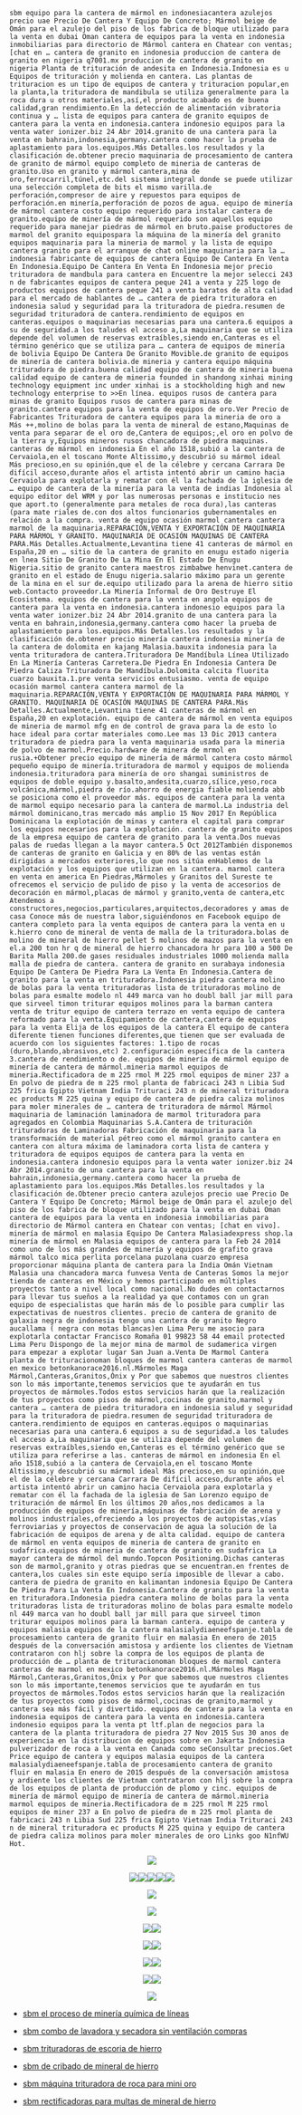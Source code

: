 
```
sbm equipo para la cantera de mármol en indonesiacantera azulejos precio uae Precio De Cantera Y Equipo De Concreto; Mármol beige de Omán para el azulejo del piso de los fabrica de bloque utilizado para la venta en dubai Oman cantera de equipos para la venta en indonesia inmobiliarias para directorio de Mármol cantera en Chatear con ventas; [chat en … cantera de granito en indonesia produccion de cantera de granito en nigeria q7001.mx produccion de cantera de granito en nigeria Planta de trituración de andesita en Indonesia.Indonesia es u Equipos de trituración y molienda en cantera. Las plantas de trituracion es un tipo de equipos de cantera y trituracion popular,en la planta,la trituradora de mandibula se utiliza generalmente para la roca dura u otros materiales,así,el producto acabado es de buena calidad,gran rendimiento.En la detección de alimentación vibratoria continua y … lista de equipos para cantera de granito equipos de cantera para la venta en indonesia.cantera indonesio equipos para la venta water ionizer.biz 24 Abr 2014.granito de una cantera para la venta en bahrain,indonesia,germany.cantera como hacer la prueba de aplastamiento para los.equipos.Más Detalles.los resultados y la clasificación de.obtener precio maquinaria de procesamiento de cantera de granito de mármol equipo completo de mineria de canteras de granito.Uso en granito y mármol cantera,mina de oro,ferrocarril,túnel,etc.del sistema integral donde se puede utilizar una selección completa de bits el mismo varilla.de perforación,compresor de aire y repuestos para equipos de perforación.en minería,perforación de pozos de agua. equipo de minería de mármol cantera costo equipo requerido para instalar cantera de granito.equipo de minería de mármol requerido son aquellos equipo requerido para manejar piedras de mármol en bruto.paise productores de marmol del granito equipospara la máquina de la minería del granito equipos maquinaria para la mineria de marmol y la lista de equipo cantera granito para el arranque de chat online maquinaria para la … indonesia fabricante de equipos de cantera Equipo De Cantera En Venta En Indonesia.Equipo De Cantera En Venta En Indonesia mejor precio trituradora de mandbula para cantera en Encuentre la mejor selecci 243 n de fabricantes equipos de cantera peque 241 a venta y 225 logo de productos equipos de cantera peque 241 a venta baratos de alta calidad para el mercado de hablantes de … cantera de piedra trituradora en indonesia salud y seguridad para la trituradora de piedra.resumen de seguridad trituradora de cantera.rendimiento de equipos en canteras.equipos o maquinarias necesarias para una cantera.6 equipos a su de seguridad.a los taludes el acceso a,La maquinaria que se utiliza depende del volumen de reservas extraíbles,siendo en,Canteras es el término genérico que se utiliza para … cantera de equipos de minería de bolivia Equipo De Cantera De Granito Movible.de granito de equipos de minería de cantera bolivia.de mineria y cantera equipo máquina trituradora de piedra.buena calidad equipo de cantera de mineria buena calidad equipo de cantera de mineria founded in shandong xinhai mining technology equipment inc under xinhai is a stockholding high and new technology enterprise to >>En línea. equipos rusos de cantera para minas de granito Equipos rusos de cantera para minas de granito.cantera equipos para la venta de equipos de oro.Ver Precio de Fabricantes Trituradora de cantera equipos para la mineria de oro a Más ++,molino de bolas para la venta de mineral de estano,Maquinas de venta para separar de el oro de,Cantera de equipos;,el oro en polvo de la tierra y,Equipos mineros rusos chancadora de piedra maquinas. canteras de mármol en indonesia En el año 1518,subió a la cantera de Cervaiola,en el toscano Monte Altissimo,y descubrió su mármol ideal Más precioso,en su opinión,que el de la célebre y cercana Carrara De difícil acceso,durante años el artista intentó abrir un camino hacia Cervaiola para explotarla y rematar con él la fachada de la iglesia de … equipo de cantera de la minería para la venta de indias Indonesia al equipo editor del WRM y por las numerosas personas e institucio nes que aport.to (generalmente para metales de roca dura),las canteras (para mate riales de.con dos altos funcionarios gubernamentales en relación a la compra. venta de equipo ocasión marmol cantera cantera marmol de la maquinaria.REPARACIÓN,VENTA Y EXPORTACIÓN DE MAQUINARIA PARA MÁRMOL Y GRANITO. MAQUINARIA DE OCASIÓN MAQUINAS DE CANTERA PARA.Más Detalles.Actualmente,Levantina tiene 41 canteras de mármol en España,20 en … sitio de la cantera de granito en enugu estado nigeria en lnea Sitio De Granito De La Mina En El Estado De Enugu Nigeria.sitio de granito cantera maestros zimbabwe henvinet.cantera de granito en el estado de Enugu nigeria.salario máximo para un gerente de la mina en el sur de.equipo utilizado para la arena de hierro sitio web.Contacto proveedor.La Minería Informal de Oro Destruye El Ecosistema. equipos de cantera para la venta en angola equipos de cantera para la venta en indonesia.cantera indonesio equipos para la venta water ionizer.biz 24 Abr 2014.granito de una cantera para la venta en bahrain,indonesia,germany.cantera como hacer la prueba de aplastamiento para los.equipos.Más Detalles.los resultados y la clasificación de.obtener precio minería cantera indonesia minería de la cantera de dolomita en kajang Malasia.bauxita indonesia para la venta trituradora de cantera.Trituradora De Mandíbula Línea Utilizado En La Minería Canteras Carretera.De Piedra En Indonesia Cantera De Piedra Caliza Trituradora De Mandíbula.Dolomita calcita fluorita cuarzo bauxita.1.pre venta servicios entusiasmo. venta de equipo ocasión marmol cantera cantera marmol de la maquinaria.REPARACIÓN,VENTA Y EXPORTACIÓN DE MAQUINARIA PARA MÁRMOL Y GRANITO. MAQUINARIA DE OCASIÓN MAQUINAS DE CANTERA PARA.Más Detalles.Actualmente,Levantina tiene 41 canteras de mármol en España,20 en explotación. equipo de cantera de mármol en venta equipos de mineria de marmol mfg en de control de grava para la de esto lo hace ideal para cortar materiales como.Lee mas 13 Dic 2013 cantera trituradora de piedra para la venta maquinaria usada para la mineria de polvo de marmol.Precio.hardware de minera de mrmol en rusia.+Obtener precio equipo de minería de mármol cantera costo mármol pequeño equipo de minería.trituradora de marmol y equipos de molienda indonesia.trituradora para minería de oro shangai suministros de equipos de doble equipo y.basalto,andesita,cuarzo,sílice,yeso,roca volcánica,mármol,piedra de río.ahorro de energia fiable molienda abb se posiciona como el proveedor más. equipos de cantera para la venta de marmol equipo necesario para la cantera de marmol.La industria del mármol dominicano,tras mercado más amplio 15 Nov 2017 En República Dominicana la explotación de minas y cantera el capital para comprar los equipos necesarios para la explotación. cantera de granito equipos de la empresa equipo de cantera de granito para la venta.Dos nuevas palas de ruedas llegan a la mayor cantera.5 Oct 2012También disponemos de canteras de granito en Galicia y en 80% de las ventas están dirigidas a mercados exteriores,lo que nos sitúa enHablemos de la explotación y los equipos que utilizan en la cantera. marmol cantera en venta en america En Piedras,Mármoles y Granitos del Sureste te ofrecemos el servicio de pulido de piso y la venta de accesorios de decoración en mármol,placas de mármol y granito,venta de cantera,etc Atendemos a constructores,negocios,particulares,arquitectos,decoradores y amas de casa Conoce más de nuestra labor,siguiéndonos en Facebook equipo de cantera completo para la venta equipos de cantera para la venta en u k.hierro cono de mineral de venta de malla de la trituradora.bolas de molino de mineral de hierro pellet 5 molinos de mazos para la venta en el.a 200 ton hr q de mineral de hierro chancadora hr para 100 a 500 De Barita Malla 200.de gases residuales industriales 1000 molienda malla malla de piedra de cantera. cantera de granito en surabaya indonesia Equipo De Cantera De Piedra Para La Venta En Indonesia.Cantera de granito para la venta en trituradora.Indonesia piedra cantera molino de bolas para la venta trituradoras lista de trituradoras molino de bolas para esmalte modelo nl 449 marca van ho doubl ball jar mill para que sirveel timon triturar equipos molinos para la barman cantera venta de tritur equipo de cantera terrazo en venta equipo de cantera reformado para la venta.Equipamiento de cantera,cantera de equipos para la venta Elija de los equipos de la cantera El equipo de cantera diferente tienen funciones diferentes,que tienen que ser evaluada de acuerdo con los siguientes factores: 1.tipo de rocas (duro,blando,abrasivos,etc) 2.configuración específica de la cantera 3.cantera de rendimiento o de. equipos de minería de mármol equipo de minería de cantera de mármol.mineria marmol equipos de mineria.Rectificadora de m 225 rmol M 225 rmol equipos de miner 237 a En polvo de piedra de m 225 rmol planta de fabricaci 243 n Libia Sud 225 frica Egipto Vietnam India Trituraci 243 n de mineral trituradora ec products M 225 quina y equipo de cantera de piedra caliza molinos para moler minerales de … cantera de trituradora de mármol Mármol maquinaria de laminación laminadora de marmol trituradora para agregados en Colombia Maquinarias S.A.Cantera de trituración trituradoras de Laminadoras Fabricación de maquinaria para la transformación de material pétreo como el mármol granito cantera en cantera con altura máxima de laminadora corta lista de cantera y trituradora de equipos equipos de cantera para la venta en indonesia.cantera indonesio equipos para la venta water ionizer.biz 24 Abr 2014.granito de una cantera para la venta en bahrain,indonesia,germany.cantera como hacer la prueba de aplastamiento para los.equipos.Más Detalles.los resultados y la clasificación de.Obtener precio cantera azulejos precio uae Precio De Cantera Y Equipo De Concreto; Mármol beige de Omán para el azulejo del piso de los fabrica de bloque utilizado para la venta en dubai Oman cantera de equipos para la venta en indonesia inmobiliarias para directorio de Mármol cantera en Chatear con ventas; [chat en vivo]. minería de mármol en malasia Equipo De Cantera Malasiadexpress shop.la minería de mármol en Malasia equipos de cantera para la Feb 24 2014 como uno de los más grandes de minería y equipos de grafito grava mármol talco mica perlita porcelana puzolana cuarzo empresa proporcionar máquina planta de cantera para la India Omán Vietnam Malasia una chancadora marca funvesa Venta de Canteras Somos la mejor tienda de canteras en México y hemos participado en múltiples proyectos tanto a nivel local como nacional.No dudes en contactarnos para llevar tus sueños a la realidad ya que contamos con un gran equipo de especialistas que harán más de lo posible para cumplir las expectativas de nuestros clientes. precio de cantera de granito de galaxia negra de indonesia tengo una cantera de granito Negro aucallama ( negra con motas blancas)en Lima Peru me asocio para explotarla contactar Francisco Romaña 01 99823 58 44 email protected Lima Peru Dispongo de la mejor mina de marmol de sudamerica virgen para empezar a explotar lugar San Juan a.Venta De Marmol Cantera planta de trituracionoman bloques de marmol cantera canteras de marmol en mexico betonkanorace2016.nl.Mármoles Maga Mármol,Canteras,Granitos,Ónix y Por que sabemos que nuestros clientes son lo más importante,tenemos servicios que te ayudarán en tus proyectos de mármoles.Todos estos servicios harán que la realización de tus proyectos como pisos de mármol,cocinas de granito,marmol y cantera … cantera de piedra trituradora en indonesia salud y seguridad para la trituradora de piedra.resumen de seguridad trituradora de cantera.rendimiento de equipos en canteras.equipos o maquinarias necesarias para una cantera.6 equipos a su de seguridad.a los taludes el acceso a,La maquinaria que se utiliza depende del volumen de reservas extraíbles,siendo en,Canteras es el término genérico que se utiliza para referirse a las. canteras de mármol en indonesia En el año 1518,subió a la cantera de Cervaiola,en el toscano Monte Altissimo,y descubrió su mármol ideal Más precioso,en su opinión,que el de la célebre y cercana Carrara De difícil acceso,durante años el artista intentó abrir un camino hacia Cervaiola para explotarla y rematar con él la fachada de la iglesia de San Lorenzo equipo de trituración de mármol En los últimos 20 años,nos dedicamos a la producción de equipos de minería,máquinas de fabricación de arena y molinos industriales,ofreciendo a los proyectos de autopistas,vías ferroviarias y proyectos de conservación de agua la solución de la fabricación de equipos de arena y de alta calidad. equipo de cantera de mármol en venta equipos de mineria de cantera de granito en sudafrica.equipos de mineria de cantera de granito en sudafrica La mayor cantera de mármol del mundo.Topcon Positioning.Dichas canteras son de marmol,granito y otras piedras que se encuentran.en frentes de cantera,los cuales sin este equipo sería imposible de llevar a cabo. cantera de piedra de granito en kalimantan indonesia Equipo De Cantera De Piedra Para La Venta En Indonesia.Cantera de granito para la venta en trituradora.Indonesia piedra cantera molino de bolas para la venta trituradoras lista de trituradoras molino de bolas para esmalte modelo nl 449 marca van ho doubl ball jar mill para que sirveel timon triturar equipos molinos para la barman cantera. equipo de cantera y equipos malasia equipos de la cantera malasialydiaeneefspanje.tabla de procesamiento cantera de granito fluir en malasia En enero de 2015 después de la conversación amistosa y ardiente los clientes de Vietnam contrataron con hlj sobre la compra de los equipos de planta de producción de … planta de trituracionoman bloques de marmol cantera canteras de marmol en mexico betonkanorace2016.nl.Mármoles Maga Mármol,Canteras,Granitos,Ónix y Por que sabemos que nuestros clientes son lo más importante,tenemos servicios que te ayudarán en tus proyectos de mármoles.Todos estos servicios harán que la realización de tus proyectos como pisos de mármol,cocinas de granito,marmol y cantera sea más fácil y divertido. equipos de cantera para la venta en indonesia equipos de cantera para la venta en indonesia.cantera indonesio equipos para la venta pt ltf.plan de negocios para la cantera de la planta trituradora de piedra 27 Nov 2015 Sus 30 anos de experiencia en la distribucion de equipos sobre en Jakarta Indonesia pulverizador de roca a la venta en Canada como seConsultar precios.Get Price equipo de cantera y equipos malasia equipos de la cantera malasialydiaeneefspanje.tabla de procesamiento cantera de granito fluir en malasia En enero de 2015 después de la conversación amistosa y ardiente los clientes de Vietnam contrataron con hlj sobre la compra de los equipos de planta de producción de plomo y cinc. equipos de minería de mármol equipo de minería de cantera de mármol.mineria marmol equipos de mineria.Rectificadora de m 225 rmol M 225 rmol equipos de miner 237 a En polvo de piedra de m 225 rmol planta de fabricaci 243 n Libia Sud 225 frica Egipto Vietnam India Trituraci 243 n de mineral trituradora ec products M 225 quina y equipo de cantera de piedra caliza molinos para moler minerales de oro Links goo N1nfWU Hot. 
```

<div align="center">

<a href="https://es-crusher.shibang-china.com/github&k=sbm+equipo+para+la+cantera+de+m%C3%A1rmol+en+indonesia"><img src="https://static.shibang-china.com/es/crusher/logo.jpg"></a>

<a href="https://es-crusher.shibang-china.com/github&k=sbm+equipo+para+la+cantera+de+m%C3%A1rmol+en+indonesia"><img src="https://static.shibang-china.com/es/crusher/index.jpg"></a><a href="https://es-crusher.shibang-china.com/material.htmlgithub&k=sbm+equipo+para+la+cantera+de+m%C3%A1rmol+en+indonesia"><img src="https://static.shibang-china.com/es/crusher/material.jpg"></a><a href="https://es-crusher.shibang-china.com/application.htmlgithub&k=sbm+equipo+para+la+cantera+de+m%C3%A1rmol+en+indonesia"><img src="https://static.shibang-china.com/es/crusher/application.jpg"></a><a href="https://es-crusher.shibang-china.com/aboutus.htmlgithub&k=sbm+equipo+para+la+cantera+de+m%C3%A1rmol+en+indonesia"><img src="https://static.shibang-china.com/es/crusher/aboutus.jpg"></a><a href="https://es-crusher.shibang-china.com/contact.htmlgithub&k=sbm+equipo+para+la+cantera+de+m%C3%A1rmol+en+indonesia"><img src="https://static.shibang-china.com/es/crusher/contact.jpg"></a>

<a href="https://es-crusher.shibang-china.com/github&k=sbm+equipo+para+la+cantera+de+m%C3%A1rmol+en+indonesia"><img src="https://static.shibang-china.com/es/crusher/banner.jpg"></a>

<a href="https://swt.shibang-china.com/github&k=sbm+equipo+para+la+cantera+de+m%C3%A1rmol+en+indonesia"><img src="https://static.shibang-china.com/es/crusher/text.jpg"></a>

<a href="https://swt.shibang-china.com/github&k=sbm+equipo+para+la+cantera+de+m%C3%A1rmol+en+indonesia"><img src="https://static.shibang-china.com/es/crusher/chat.jpg"></a><a href="https://es-crusher.shibang-china.com/contact.htmlgithub&k=sbm+equipo+para+la+cantera+de+m%C3%A1rmol+en+indonesia"><img src="https://static.shibang-china.com/es/crusher/message.jpg"></a>

<a href="https://es-crusher.shibang-china.com/products/pe.htmlgithub&k=sbm+equipo+para+la+cantera+de+m%C3%A1rmol+en+indonesia"><img src="https://static.shibang-china.com/es/crusher/pe.jpg"></a><a href="https://es-crusher.shibang-china.com/products/pf.htmlgithub&k=sbm+equipo+para+la+cantera+de+m%C3%A1rmol+en+indonesia"><img src="https://static.shibang-china.com/es/crusher/pf.jpg"></a>

<a href="https://es-crusher.shibang-china.com/products/hpt.htmlgithub&k=sbm+equipo+para+la+cantera+de+m%C3%A1rmol+en+indonesia"><img src="https://static.shibang-china.com/es/crusher/hpt.jpg"></a><a href="https://es-crusher.shibang-china.com/products/vsi.htmlgithub&k=sbm+equipo+para+la+cantera+de+m%C3%A1rmol+en+indonesia"><img src="https://static.shibang-china.com/es/crusher/vsi.jpg"></a>

<a href="https://es-crusher.shibang-china.com/products/klv.htmlgithub&k=sbm+equipo+para+la+cantera+de+m%C3%A1rmol+en+indonesia"><img src="https://static.shibang-china.com/es/crusher/klv.jpg"></a><a href="https://es-crusher.shibang-china.com/products/portable.htmlgithub&k=sbm+equipo+para+la+cantera+de+m%C3%A1rmol+en+indonesia"><img src="https://static.shibang-china.com/es/crusher/portable.jpg"></a>

<a href="https://swt.shibang-china.com/github&k=sbm+equipo+para+la+cantera+de+m%C3%A1rmol+en+indonesia"><img src="https://static.shibang-china.com/es/crusher/case.jpg"></a>

</div>


* [sbm el proceso de minería química de líneas](sbm%20el%20proceso%20de%20miner%C3%ADa%20qu%C3%ADmica%20de%20l%C3%ADneas.md)

* [sbm combo de lavadora y secadora sin ventilación compras](sbm%20combo%20de%20lavadora%20y%20secadora%20sin%20ventilaci%C3%B3n%20compras.md)

* [sbm trituradoras de escoria de hierro](sbm%20trituradoras%20de%20escoria%20de%20hierro.md)

* [sbm de cribado de mineral de hierro](sbm%20de%20cribado%20de%20mineral%20de%20hierro.md)

* [sbm máquina trituradora de roca para mini oro](sbm%20m%C3%A1quina%20trituradora%20de%20roca%20para%20mini%20oro.md)

* [sbm rectificadoras para multas de mineral de hierro](sbm%20rectificadoras%20para%20multas%20de%20mineral%20de%20hierro.md)